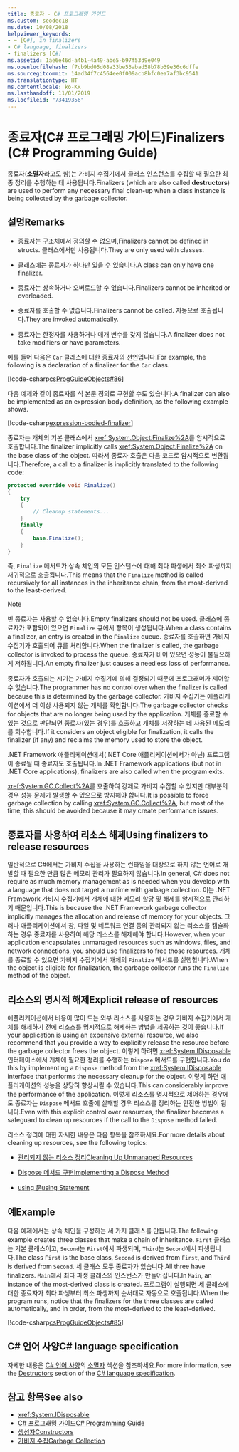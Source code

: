 ```yaml
---
title: 종료자 - C# 프로그래밍 가이드
ms.custom: seodec18
ms.date: 10/08/2018
helpviewer_keywords:
- ~ [C#], in finalizers
- C# language, finalizers
- finalizers [C#]
ms.assetid: 1ae6e46d-a4b1-4a49-abe5-b97f53d9e049
ms.openlocfilehash: f7cb9bd05d08a33be53abad58b78b39e36c6dffe
ms.sourcegitcommit: 14ad34f7c4564ee0f009acb8bfc0ea7af3bc9541
ms.translationtype: HT
ms.contentlocale: ko-KR
ms.lasthandoff: 11/01/2019
ms.locfileid: "73419356"
---
```

# <a name="finalizers-c-programming-guide"></a><span data-ttu-id="fdee1-102">종료자(C# 프로그래밍 가이드)</span><span class="sxs-lookup"><span data-stu-id="fdee1-102">Finalizers (C# Programming Guide)</span></span>
<span data-ttu-id="fdee1-103">종료자(**소멸자**라고도 함)는 가비지 수집기에서 클래스 인스턴스를 수집할 때 필요한 최종 정리를 수행하는 데 사용됩니다.</span><span class="sxs-lookup"><span data-stu-id="fdee1-103">Finalizers (which are also called **destructors**) are used to perform any necessary final clean-up when a class instance is being collected by the garbage collector.</span></span>  
  
## <a name="remarks"></a><span data-ttu-id="fdee1-104">설명</span><span class="sxs-lookup"><span data-stu-id="fdee1-104">Remarks</span></span>  
  
- <span data-ttu-id="fdee1-105">종료자는 구조체에서 정의할 수 없으며,</span><span class="sxs-lookup"><span data-stu-id="fdee1-105">Finalizers cannot be defined in structs.</span></span> <span data-ttu-id="fdee1-106">클래스에서만 사용됩니다.</span><span class="sxs-lookup"><span data-stu-id="fdee1-106">They are only used with classes.</span></span>  
  
- <span data-ttu-id="fdee1-107">클래스에는 종료자가 하나만 있을 수 있습니다.</span><span class="sxs-lookup"><span data-stu-id="fdee1-107">A class can only have one finalizer.</span></span>  
  
- <span data-ttu-id="fdee1-108">종료자는 상속하거나 오버로드할 수 없습니다.</span><span class="sxs-lookup"><span data-stu-id="fdee1-108">Finalizers cannot be inherited or overloaded.</span></span>  
  
- <span data-ttu-id="fdee1-109">종료자를 호출할 수 없습니다.</span><span class="sxs-lookup"><span data-stu-id="fdee1-109">Finalizers cannot be called.</span></span> <span data-ttu-id="fdee1-110">자동으로 호출됩니다.</span><span class="sxs-lookup"><span data-stu-id="fdee1-110">They are invoked automatically.</span></span>  
  
- <span data-ttu-id="fdee1-111">종료자는 한정자를 사용하거나 매개 변수를 갖지 않습니다.</span><span class="sxs-lookup"><span data-stu-id="fdee1-111">A finalizer does not take modifiers or have parameters.</span></span>  
  
 <span data-ttu-id="fdee1-112">예를 들어 다음은 `Car` 클래스에 대한 종료자의 선언입니다.</span><span class="sxs-lookup"><span data-stu-id="fdee1-112">For example, the following is a declaration of a finalizer for the `Car` class.</span></span>
  
 [!code-csharp[csProgGuideObjects#86](~/samples/snippets/csharp/VS_Snippets_VBCSharp/csProgGuideObjects/CS/Objects.cs#86)]  

<span data-ttu-id="fdee1-113">다음 예제와 같이 종료자를 식 본문 정의로 구현할 수도 있습니다.</span><span class="sxs-lookup"><span data-stu-id="fdee1-113">A finalizer can also be implemented as an expression body definition, as the following example shows.</span></span>

[!code-csharp[expression-bodied-finalizer](../../../../samples/snippets/csharp/programming-guide/classes-and-structs/expr-bodied-destructor.cs#1)]  
  
 <span data-ttu-id="fdee1-114">종료자는 개체의 기본 클래스에서 <xref:System.Object.Finalize%2A>를 암시적으로 호출합니다.</span><span class="sxs-lookup"><span data-stu-id="fdee1-114">The finalizer implicitly calls <xref:System.Object.Finalize%2A> on the base class of the object.</span></span> <span data-ttu-id="fdee1-115">따라서 종료자 호출은 다음 코드로 암시적으로 변환됩니다.</span><span class="sxs-lookup"><span data-stu-id="fdee1-115">Therefore, a call to a finalizer is implicitly translated to the following code:</span></span>  
  
```csharp  
protected override void Finalize()  
{  
    try  
    {  
        // Cleanup statements...  
    }  
    finally  
    {  
        base.Finalize();  
    }  
}  
```  
  
 <span data-ttu-id="fdee1-116">즉, `Finalize` 메서드가 상속 체인의 모든 인스턴스에 대해 최다 파생에서 최소 파생까지 재귀적으로 호출됩니다.</span><span class="sxs-lookup"><span data-stu-id="fdee1-116">This means that the `Finalize` method is called recursively for all instances in the inheritance chain, from the most-derived to the least-derived.</span></span>  
  
> [!NOTE]
> <span data-ttu-id="fdee1-117">빈 종료자는 사용할 수 없습니다.</span><span class="sxs-lookup"><span data-stu-id="fdee1-117">Empty finalizers should not be used.</span></span> <span data-ttu-id="fdee1-118">클래스에 종료자가 포함되어 있으면 `Finalize` 큐에서 항목이 생성됩니다.</span><span class="sxs-lookup"><span data-stu-id="fdee1-118">When a class contains a finalizer, an entry is created in the `Finalize` queue.</span></span> <span data-ttu-id="fdee1-119">종료자를 호출하면 가비지 수집기가 호출되어 큐를 처리합니다.</span><span class="sxs-lookup"><span data-stu-id="fdee1-119">When the finalizer is called, the garbage collector is invoked to process the queue.</span></span> <span data-ttu-id="fdee1-120">종료자가 비어 있으면 성능이 불필요하게 저하됩니다.</span><span class="sxs-lookup"><span data-stu-id="fdee1-120">An empty finalizer just causes a needless loss of performance.</span></span>  
  
 <span data-ttu-id="fdee1-121">종료자가 호출되는 시기는 가비지 수집기에 의해 결정되기 때문에 프로그래머가 제어할 수 없습니다.</span><span class="sxs-lookup"><span data-stu-id="fdee1-121">The programmer has no control over when the finalizer is called because this is determined by the garbage collector.</span></span> <span data-ttu-id="fdee1-122">가비지 수집기는 애플리케이션에서 더 이상 사용되지 않는 개체를 확인합니다.</span><span class="sxs-lookup"><span data-stu-id="fdee1-122">The garbage collector checks for objects that are no longer being used by the application.</span></span> <span data-ttu-id="fdee1-123">개체를 종료할 수 있는 것으로 판단되면 종료자(있는 경우)를 호출하고 개체를 저장하는 데 사용된 메모리를 회수합니다.</span><span class="sxs-lookup"><span data-stu-id="fdee1-123">If it considers an object eligible for finalization, it calls the finalizer (if any) and reclaims the memory used to store the object.</span></span> 
 
 <span data-ttu-id="fdee1-124">.NET Framework 애플리케이션에서(.NET Core 애플리케이션에서가 아닌) 프로그램이 종료될 때 종료자도 호출됩니다.</span><span class="sxs-lookup"><span data-stu-id="fdee1-124">In .NET Framework applications (but not in .NET Core applications), finalizers are also called when the program exits.</span></span> 
  
 <span data-ttu-id="fdee1-125"><xref:System.GC.Collect%2A>를 호출하여 강제로 가비지 수집할 수 있지만 대부분의 경우 성능 문제가 발생할 수 있으므로 방지해야 합니다.</span><span class="sxs-lookup"><span data-stu-id="fdee1-125">It is possible to force garbage collection by calling <xref:System.GC.Collect%2A>, but most of the time, this should be avoided because it may create performance issues.</span></span>  
  
## <a name="using-finalizers-to-release-resources"></a><span data-ttu-id="fdee1-126">종료자를 사용하여 리소스 해제</span><span class="sxs-lookup"><span data-stu-id="fdee1-126">Using finalizers to release resources</span></span>  
 <span data-ttu-id="fdee1-127">일반적으로 C#에서는 가비지 수집을 사용하는 런타임을 대상으로 하지 않는 언어로 개발할 때 필요한 만큼 많은 메모리 관리가 필요하지 않습니다.</span><span class="sxs-lookup"><span data-stu-id="fdee1-127">In general, C# does not require as much memory management as is needed when you develop with a language that does not target a runtime with garbage collection.</span></span> <span data-ttu-id="fdee1-128">이는 .NET Framework 가비지 수집기에서 개체에 대한 메모리 할당 및 해제를 암시적으로 관리하기 때문입니다.</span><span class="sxs-lookup"><span data-stu-id="fdee1-128">This is because the .NET Framework garbage collector implicitly manages the allocation and release of memory for your objects.</span></span> <span data-ttu-id="fdee1-129">그러나 애플리케이션에서 창, 파일 및 네트워크 연결 등의 관리되지 않는 리소스를 캡슐화하는 경우 종료자를 사용하여 해당 리소스를 해제해야 합니다.</span><span class="sxs-lookup"><span data-stu-id="fdee1-129">However, when your application encapsulates unmanaged resources such as windows, files, and network connections, you should use finalizers to free those resources.</span></span> <span data-ttu-id="fdee1-130">개체를 종료할 수 있으면 가비지 수집기에서 개체의 `Finalize` 메서드를 실행합니다.</span><span class="sxs-lookup"><span data-stu-id="fdee1-130">When the object is eligible for finalization, the garbage collector runs the `Finalize` method of the object.</span></span>  
  
## <a name="explicit-release-of-resources"></a><span data-ttu-id="fdee1-131">리소스의 명시적 해제</span><span class="sxs-lookup"><span data-stu-id="fdee1-131">Explicit release of resources</span></span>  
 <span data-ttu-id="fdee1-132">애플리케이션에서 비용이 많이 드는 외부 리소스를 사용하는 경우 가비지 수집기에서 개체를 해제하기 전에 리소스를 명시적으로 해제하는 방법을 제공하는 것이 좋습니다.</span><span class="sxs-lookup"><span data-stu-id="fdee1-132">If your application is using an expensive external resource, we also recommend that you provide a way to explicitly release the resource before the garbage collector frees the object.</span></span> <span data-ttu-id="fdee1-133">이렇게 하려면 <xref:System.IDisposable> 인터페이스에서 개체에 필요한 정리를 수행하는 `Dispose` 메서드를 구현합니다.</span><span class="sxs-lookup"><span data-stu-id="fdee1-133">You do this by implementing a `Dispose` method from the <xref:System.IDisposable> interface that performs the necessary cleanup for the object.</span></span> <span data-ttu-id="fdee1-134">이렇게 하면 애플리케이션의 성능을 상당히 향상시킬 수 있습니다.</span><span class="sxs-lookup"><span data-stu-id="fdee1-134">This can considerably improve the performance of the application.</span></span> <span data-ttu-id="fdee1-135">이렇게 리소스를 명시적으로 제어하는 경우에도 종료자는 `Dispose` 메서드 호출에 실패할 경우 리소스를 정리하는 안전한 방법이 됩니다.</span><span class="sxs-lookup"><span data-stu-id="fdee1-135">Even with this explicit control over resources, the finalizer becomes a safeguard to clean up resources if the call to the `Dispose` method failed.</span></span>  
  
 <span data-ttu-id="fdee1-136">리소스 정리에 대한 자세한 내용은 다음 항목을 참조하세요.</span><span class="sxs-lookup"><span data-stu-id="fdee1-136">For more details about cleaning up resources, see the following topics:</span></span>  
  
- [<span data-ttu-id="fdee1-137">관리되지 않는 리소스 정리</span><span class="sxs-lookup"><span data-stu-id="fdee1-137">Cleaning Up Unmanaged Resources</span></span>](../../../standard/garbage-collection/unmanaged.md)  
  
- [<span data-ttu-id="fdee1-138">Dispose 메서드 구현</span><span class="sxs-lookup"><span data-stu-id="fdee1-138">Implementing a Dispose Method</span></span>](../../../standard/garbage-collection/implementing-dispose.md)  
  
- [<span data-ttu-id="fdee1-139">using 문</span><span class="sxs-lookup"><span data-stu-id="fdee1-139">using Statement</span></span>](../../language-reference/keywords/using-statement.md)  
  
## <a name="example"></a><span data-ttu-id="fdee1-140">예</span><span class="sxs-lookup"><span data-stu-id="fdee1-140">Example</span></span>  
 <span data-ttu-id="fdee1-141">다음 예제에서는 상속 체인을 구성하는 세 가지 클래스를 만듭니다.</span><span class="sxs-lookup"><span data-stu-id="fdee1-141">The following example creates three classes that make a chain of inheritance.</span></span> <span data-ttu-id="fdee1-142">`First` 클래스는 기본 클래스이고, `Second`는 `First`에서 파생되며, `Third`는 `Second`에서 파생됩니다.</span><span class="sxs-lookup"><span data-stu-id="fdee1-142">The class `First` is the base class, `Second` is derived from `First`, and `Third` is derived from `Second`.</span></span> <span data-ttu-id="fdee1-143">세 클래스 모두 종료자가 있습니다.</span><span class="sxs-lookup"><span data-stu-id="fdee1-143">All three have finalizers.</span></span> <span data-ttu-id="fdee1-144">`Main`에서 최다 파생 클래스의 인스턴스가 만들어집니다.</span><span class="sxs-lookup"><span data-stu-id="fdee1-144">In `Main`, an instance of the most-derived class is created.</span></span> <span data-ttu-id="fdee1-145">프로그램이 실행되면 세 클래스에 대한 종료자가 최다 파생부터 최소 파생까지 순서대로 자동으로 호출됩니다.</span><span class="sxs-lookup"><span data-stu-id="fdee1-145">When the program runs, notice that the finalizers for the three classes are called automatically, and in order, from the most-derived to the least-derived.</span></span>  
  
 [!code-csharp[csProgGuideObjects#85](~/samples/snippets/csharp/VS_Snippets_VBCSharp/csProgGuideObjects/CS/Objects.cs#85)]  
  
## <a name="c-language-specification"></a><span data-ttu-id="fdee1-146">C# 언어 사양</span><span class="sxs-lookup"><span data-stu-id="fdee1-146">C# language specification</span></span>  

<span data-ttu-id="fdee1-147">자세한 내용은 [C# 언어 사양](/dotnet/csharp/language-reference/language-specification/introduction)의 [소멸자](~/_csharplang/spec/classes.md#destructors) 섹션을 참조하세요.</span><span class="sxs-lookup"><span data-stu-id="fdee1-147">For more information, see the [Destructors](~/_csharplang/spec/classes.md#destructors) section of the [C# language specification](/dotnet/csharp/language-reference/language-specification/introduction).</span></span>
  
## <a name="see-also"></a><span data-ttu-id="fdee1-148">참고 항목</span><span class="sxs-lookup"><span data-stu-id="fdee1-148">See also</span></span>

- <xref:System.IDisposable>
- [<span data-ttu-id="fdee1-149">C# 프로그래밍 가이드</span><span class="sxs-lookup"><span data-stu-id="fdee1-149">C# Programming Guide</span></span>](../index.md)
- [<span data-ttu-id="fdee1-150">생성자</span><span class="sxs-lookup"><span data-stu-id="fdee1-150">Constructors</span></span>](./constructors.md)
- [<span data-ttu-id="fdee1-151">가비지 수집</span><span class="sxs-lookup"><span data-stu-id="fdee1-151">Garbage Collection</span></span>](../../../standard/garbage-collection/index.md)
